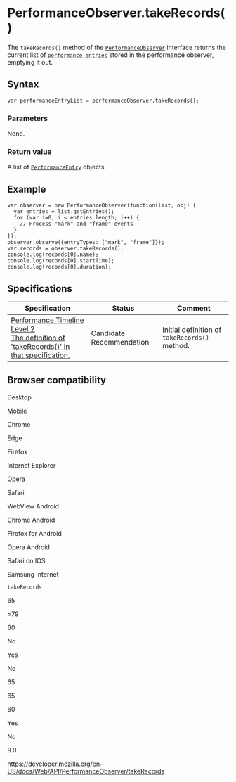 # PerformanceObserver.takeRecords()

The `takeRecords()` method of the [`PerformanceObserver`](../performanceobserver) interface returns the current list of [`performance entries`](../performanceentry) stored in the performance observer, emptying it out.

## Syntax

    var performanceEntryList = performanceObserver.takeRecords();

### Parameters

None.

### Return value

A list of [`PerformanceEntry`](../performanceentry) objects.

## Example

    var observer = new PerformanceObserver(function(list, obj) {
      var entries = list.getEntries();
      for (var i=0; i < entries.length; i++) {
        // Process "mark" and "frame" events
      }
    });
    observer.observe({entryTypes: ["mark", "frame"]});
    var records = observer.takeRecords();
    console.log(records[0].name);
    console.log(records[0].startTime);
    console.log(records[0].duration);

## Specifications

<table><thead><tr class="header"><th>Specification</th><th>Status</th><th>Comment</th></tr></thead><tbody><tr class="odd"><td><a href="https://w3c.github.io/performance-timeline/#dom-performanceobserver-takerecords">Performance Timeline Level 2<br />
<span class="small">The definition of 'takeRecords()' in that specification.</span></a></td><td><span class="spec-cr">Candidate Recommendation</span></td><td>Initial definition of <code>takeRecords()</code> method.</td></tr></tbody></table>

## Browser compatibility

Desktop

Mobile

Chrome

Edge

Firefox

Internet Explorer

Opera

Safari

WebView Android

Chrome Android

Firefox for Android

Opera Android

Safari on IOS

Samsung Internet

`takeRecords`

65

≤79

60

No

Yes

No

65

65

60

Yes

No

9.0

<a href="https://developer.mozilla.org/en-US/docs/Web/API/PerformanceObserver/takeRecords" class="_attribution-link">https://developer.mozilla.org/en-US/docs/Web/API/PerformanceObserver/takeRecords</a>

